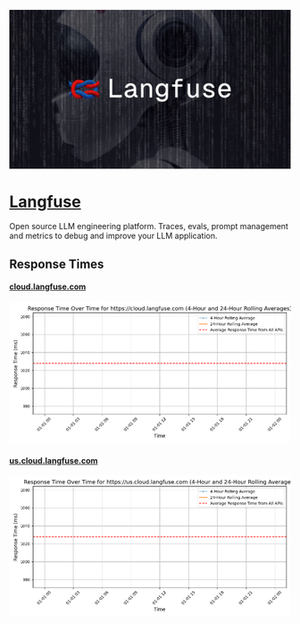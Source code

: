 [![Visit Langfuse](imagePreview.png)](https://langfuse.com)

# [Langfuse](https://langfuse.com)

Open source LLM engineering platform. Traces, evals, prompt management and metrics to debug and improve your LLM application.

## Response Times

#### [cloud.langfuse.com](https://cloud.langfuse.com)

![cloud.langfuse.com](response-time-charts/636c6f75642e6c616e67667573652e636f6d.png)
#### [us.cloud.langfuse.com](https://us.cloud.langfuse.com)

![us.cloud.langfuse.com](response-time-charts/75732e636c6f75642e6c616e67667573652e636f6d.png)
